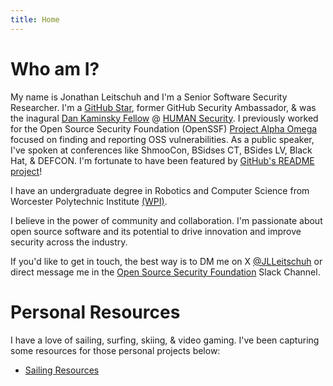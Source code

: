 ```yaml
---
title: Home
---
```


# Who am I?

My name is Jonathan Leitschuh and I'm a Senior Software Security Researcher. I'm a [GitHub Star](https://stars.github.com/profiles/jlleitschuh/), former GitHub Security Ambassador, & was the inagural [Dan Kaminsky Fellow](https://www.darkreading.com/edge-articles/spotlight-on-first-dan-kaminsky-fellow-jonathan-leitschuh) @ [HUMAN Security](https://www.humansecurity.com/learn/blog/our-first-dan-kaminsky-fellow). I previously worked for the Open Source Security Foundation (OpenSSF) [Project Alpha Omega](https://openssf.org/community/alpha-omega/) focused on finding and reporting OSS vulnerabilities. As a public speaker, I've spoken at conferences like ShmooCon, BSidses CT, BSides LV, Black Hat, & DEFCON. I'm fortunate to have been featured by [GitHub's README project](https://github.com/readme/stories/jonathan-leitschuh)!

I have an undergraduate degree in Robotics and Computer Science from Worcester Polytechnic Institute [(WPI)](https://www.wpi.edu/).

I believe in the power of community and collaboration. I'm passionate about open source software and its potential to drive innovation and improve security across the industry.

If you'd like to get in touch, the best way is to DM me on X [@JLLeitschuh](https://twitter.com/jlleitschuh) or direct message me in the [Open Source Security Foundation](https://openssf.org/getinvolved/) Slack Channel.

# Personal Resources

I have a love of sailing, surfing, skiing, & video gaming. I've been capturing some resources for those personal projects below:

 - [Sailing Resources](/sailing.md)
